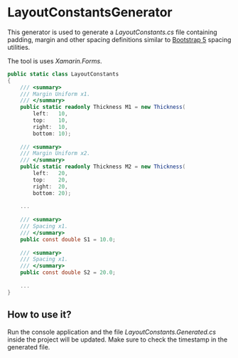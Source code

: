 # LayoutConstantsGenerator

This generator is used to generate a *LayoutConstants.cs* file containing padding, margin and other spacing definitions similar to [Bootstrap 5](https://getbootstrap.com/docs/5.0/utilities/spacing/) spacing utilities.

The tool is uses *Xamarin.Forms*.

```csharp
public static class LayoutConstants
{
    /// <summary>
    /// Margin Uniform x1.
    /// </summary>
    public static readonly Thickness M1 = new Thickness(
        left:   10,
        top:    10,
        right:  10,
        bottom: 10);
        
    /// <summary>
    /// Margin Uniform x2.
    /// </summary>
    public static readonly Thickness M2 = new Thickness(
        left:   20,
        top:    20,
        right:  20,
        bottom: 20);
        
    ...
    
    /// <summary>
    /// Spacing x1.
    /// </summary>
    public const double S1 = 10.0;
    
    /// <summary>
    /// Spacing x1.
    /// </summary>
    public const double S2 = 20.0;
    
    ...
}

```

## How to use it?

Run the console application and the file *LayoutConstants.Generated.cs* inside the project will be updated.
Make sure to check the timestamp in the generated file.
